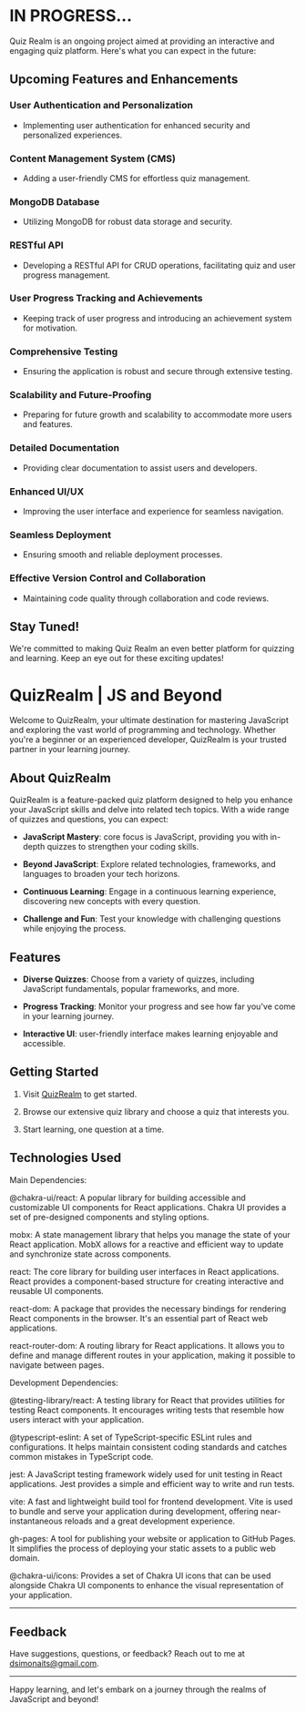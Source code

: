 # IN PROGRESS...

Quiz Realm is an ongoing project aimed at providing an interactive and engaging quiz platform. Here's what you can expect in the future:

## Upcoming Features and Enhancements

### User Authentication and Personalization
- Implementing user authentication for enhanced security and personalized experiences.

### Content Management System (CMS)
- Adding a user-friendly CMS for effortless quiz management.

### MongoDB Database
- Utilizing MongoDB for robust data storage and security.

### RESTful API
- Developing a RESTful API for CRUD operations, facilitating quiz and user progress management.

### User Progress Tracking and Achievements
- Keeping track of user progress and introducing an achievement system for motivation.

### Comprehensive Testing
- Ensuring the application is robust and secure through extensive testing.

### Scalability and Future-Proofing
- Preparing for future growth and scalability to accommodate more users and features.

### Detailed Documentation
- Providing clear documentation to assist users and developers.

### Enhanced UI/UX
- Improving the user interface and experience for seamless navigation.

### Seamless Deployment
- Ensuring smooth and reliable deployment processes.

### Effective Version Control and Collaboration
- Maintaining code quality through collaboration and code reviews.

## Stay Tuned!
We're committed to making Quiz Realm an even better platform for quizzing and learning. Keep an eye out for these exciting updates!

# QuizRealm | JS and Beyond

Welcome to QuizRealm, your ultimate destination for mastering JavaScript and exploring the vast world of programming and technology. Whether you're a beginner or an experienced developer, QuizRealm is your trusted partner in your learning journey.

## About QuizRealm

QuizRealm is a feature-packed quiz platform designed to help you enhance your JavaScript skills and delve into related tech topics. With a wide range of quizzes and questions, you can expect:

- **JavaScript Mastery**: core focus is JavaScript, providing you with in-depth quizzes to strengthen your coding skills.

- **Beyond JavaScript**: Explore related technologies, frameworks, and languages to broaden your tech horizons.

- **Continuous Learning**: Engage in a continuous learning experience, discovering new concepts with every question.

- **Challenge and Fun**: Test your knowledge with challenging questions while enjoying the process.

## Features

- **Diverse Quizzes**: Choose from a variety of quizzes, including JavaScript fundamentals, popular frameworks, and more.

- **Progress Tracking**: Monitor your progress and see how far you've come in your learning journey.

- **Interactive UI**: user-friendly interface makes learning enjoyable and accessible.

## Getting Started

1. Visit [QuizRealm](https://dsimonaits.github.io/quiz-realm/) to get started.

2. Browse our extensive quiz library and choose a quiz that interests you.

3. Start learning, one question at a time.

## Technologies Used

Main Dependencies:

@chakra-ui/react: A popular library for building accessible and customizable UI components for React applications. Chakra UI provides a set of pre-designed components and styling options.

mobx: A state management library that helps you manage the state of your React application. MobX allows for a reactive and efficient way to update and synchronize state across components.

react: The core library for building user interfaces in React applications. React provides a component-based structure for creating interactive and reusable UI components.

react-dom: A package that provides the necessary bindings for rendering React components in the browser. It's an essential part of React web applications.

react-router-dom: A routing library for React applications. It allows you to define and manage different routes in your application, making it possible to navigate between pages.

Development Dependencies:

@testing-library/react: A testing library for React that provides utilities for testing React components. It encourages writing tests that resemble how users interact with your application.

@typescript-eslint: A set of TypeScript-specific ESLint rules and configurations. It helps maintain consistent coding standards and catches common mistakes in TypeScript code.

jest: A JavaScript testing framework widely used for unit testing in React applications. Jest provides a simple and efficient way to write and run tests.

vite: A fast and lightweight build tool for frontend development. Vite is used to bundle and serve your application during development, offering near-instantaneous reloads and a great development experience.

gh-pages: A tool for publishing your website or application to GitHub Pages. It simplifies the process of deploying your static assets to a public web domain.

@chakra-ui/icons: Provides a set of Chakra UI icons that can be used alongside Chakra UI components to enhance the visual representation of your application.

---

## Feedback

Have suggestions, questions, or feedback? Reach out to me at [dsimonaits@gmail.com](mailto:dsimonaits@gmail.com).

---

Happy learning, and let's embark on a journey through the realms of JavaScript and beyond!
